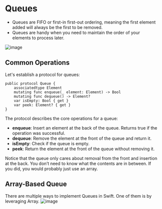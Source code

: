 # Queues

- Queues are FIFO or first-in first-out ordering, meaning the first element added will always be the first to be removed.
- Queues are handy when you need to maintain the order of your elements to process later.

![image](https://user-images.githubusercontent.com/14030986/147385914-d738ab93-3346-46ed-9bfe-ff8e4b1ffa92.png)

## Common Operations
Let's establish a protocol for queues:

    public protocol Queue {
        associatedtype Element
        mutating func enqueue(_ element: Element) -> Bool
        mutating func dequeue() -> Element?
        var isEmpty: Bool { get }
        var peek: Element? { get }
    }

The protocol describes the core operations for a queue:
- **enqueue**: Insert an element at the back of the queue. Returns true if the operation was successful.
- **dequeue**: Remove the element at the front of the queue and return it.
- **isEmpty**: Check if the queue is empty.
- **peek**: Return the element at the front of the queue without removing it.


Notice that the queue only cares about removal from the front and insertion at the
back. You don’t need to know what the contents are in between. If you did, you
would probably just use an array.

## Array-Based Queue
There are multiple ways to implement Queues in Swift. One of them is by leveraging Array. 
![image](https://user-images.githubusercontent.com/14030986/147387761-d88aa323-0479-4697-bfaa-42166852c579.png)

